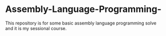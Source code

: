 # Assembly-Language-Programming-
This repository is for some basic assembly language programming solve and it is my sessional course. 
